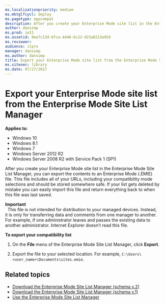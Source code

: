 ```yaml
---
ms.localizationpriority: medium
ms.mktglfcycl: deploy
ms.pagetype: appcompat
description: After you create your Enterprise Mode site list in the Enterprise Mode Site List Manager, you can export the contents to an Enterprise Mode (.EMIE) file.
author: dansimp
ms.prod: ie11
ms.assetid: 9ee7c13d-6fca-4446-bc22-d23a0213a95d
ms.reviewer: 
audience: itpro
manager: dansimp
ms.author: dansimp
title: Export your Enterprise Mode site list from the Enterprise Mode Site List Manager (Internet Explorer 11 for IT Pros)
ms.sitesec: library
ms.date: 07/27/2017
---
```



# Export your Enterprise Mode site list from the Enterprise Mode Site List Manager

**Applies to:**

-   Windows 10
-   Windows 8.1
-   Windows 7
-   Windows Server 2012 R2
-   Windows Server 2008 R2 with Service Pack 1 (SP1)

After you create your Enterprise Mode site list in the Enterprise Mode Site List Manager, you can export the contents to an Enterprise Mode (.EMIE) file. This file includes all of your URLs, including your compatibility mode selections and should be stored somewhere safe. If your list gets deleted by mistake you can easily import this file and return everything back to when this file was last saved.

**Important**<br> 
This file is not intended for distribution to your managed devices. Instead, it is only for transferring data and comments from one manager to another. For example, if one administrator leaves and passes the existing data to another administrator. Internet Explorer doesn’t read this file.

 **To export your compatibility list**

1.  On the **File** menu of the Enterprise Mode Site List Manager, click **Export**.

2.  Export the file to your selected location. For example, `C:\Users\<user_name>\Documents\sites.emie`.

## Related topics

- [Download the Enterprise Mode Site List Manager (schema v.2)](https://go.microsoft.com/fwlink/p/?LinkId=716853)
- [Download the Enterprise Mode Site List Manager (schema v.1)](https://go.microsoft.com/fwlink/p/?LinkID=394378)
- [Use the Enterprise Mode Site List Manager](use-the-enterprise-mode-site-list-manager.md)
 

 



